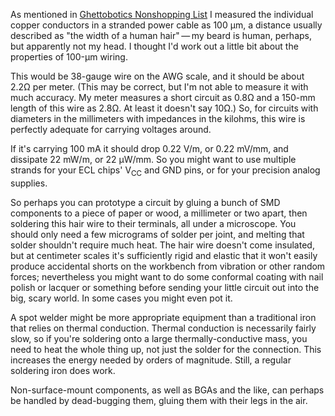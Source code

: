 As mentioned in [Ghettobotics Nonshopping
List](ghettobotics-nonshopping-list.md) I measured the individual
copper conductors in a stranded power cable as 100 μm, a distance
usually described as "the width of a human hair" — my beard is human,
perhaps, but apparently not my head.  I thought I'd work out a little
bit about the properties of 100-μm wiring.

This would be 38-gauge wire on the AWG scale, and it should be about
2.2Ω per meter.  (This may be correct, but I'm not able to measure it
with much accuracy.  My meter measures a short circuit as 0.8Ω and a
150-mm length of this wire as 2.8Ω.  At least it doesn't say 10Ω.)
So, for circuits with diameters in the millimeters with impedances in
the kilohms, this wire is perfectly adequate for carrying voltages
around.

If it's carrying 100 mA it should drop 0.22 V/m, or 0.22 mV/mm, and
dissipate 22 mW/m, or 22 μW/mm.  So you might want to use multiple
strands for your ECL chips' V<sub>CC</sub> and GND pins, or for your
precision analog supplies.

So perhaps you can prototype a circuit by gluing a bunch of SMD
components to a piece of paper or wood, a millimeter or two apart,
then soldering this hair wire to their terminals, all under a
microscope.  You should only need a few micrograms of solder per
joint, and melting that solder shouldn't require much heat.  The hair
wire doesn't come insulated, but at centimeter scales it's
sufficiently rigid and elastic that it won't easily produce accidental
shorts on the workbench from vibration or other random forces;
nevertheless you might want to do some conformal coating with nail
polish or lacquer or something before sending your little circuit out
into the big, scary world.  In some cases you might even pot it.

A spot welder might be more appropriate equipment than a traditional
iron that relies on thermal conduction.  Thermal conduction is
necessarily fairly slow, so if you're soldering onto a large
thermally-conductive mass, you need to heat the whole thing up, not
just the solder for the connection.  This increases the energy needed
by orders of magnitude.  Still, a regular soldering iron does work.

Non-surface-mount components, as well as BGAs and the like, can
perhaps be handled by dead-bugging them, gluing them with their legs
in the air.
